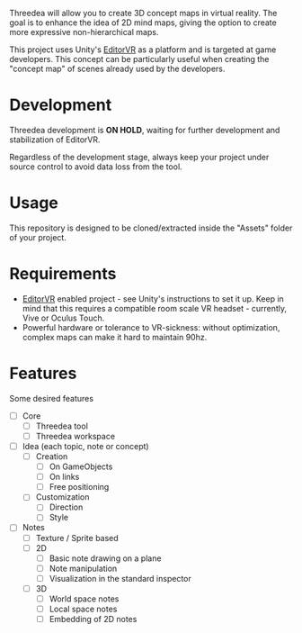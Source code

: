 Threedea will allow you to create 3D concept maps in virtual reality. The goal is to enhance the idea of 2D mind maps, giving the option to create more expressive non-hierarchical maps.

This project uses Unity's [EditorVR](https://github.com/Unity-Technologies/EditorVR) as a platform and is targeted at game developers. This concept can be particularly useful when creating the "concept map" of scenes already used by the developers.

# Development

Threedea development is **ON HOLD**, waiting for further development and stabilization of EditorVR.

Regardless of the development stage, always keep your project under source control to avoid data loss from the tool.

# Usage

This repository is designed to be cloned/extracted inside the "Assets" folder of your project.

# Requirements

- [EditorVR](https://github.com/Unity-Technologies/EditorVR) enabled project - see Unity's instructions to set it up. Keep in mind that this requires a compatible room scale VR headset - currently, Vive or Oculus Touch.
- Powerful hardware or tolerance to VR-sickness: without optimization, complex maps can make it hard to maintain 90hz.

# Features
Some desired features

- [ ] Core
  - [ ] Threedea tool
  - [ ] Threedea workspace
- [ ] Idea (each topic, note or concept)
  - [ ] Creation
    - [ ] On GameObjects
    - [ ] On links
    - [ ] Free positioning
  - [ ] Customization
    - [ ] Direction
    - [ ] Style
- [ ] Notes
  - [ ] Texture / Sprite based
  - [ ] 2D
    - [ ] Basic note drawing on a plane
    - [ ] Note manipulation
    - [ ] Visualization in the standard inspector
  - [ ] 3D
    - [ ] World space notes
    - [ ] Local space notes
    - [ ] Embedding of 2D notes
